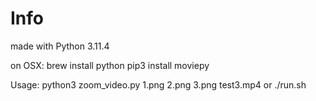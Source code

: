 # Info
made with Python 3.11.4

on OSX: brew install python
pip3 install moviepy

Usage: python3 zoom_video.py 1.png 2.png 3.png test3.mp4
or 
./run.sh